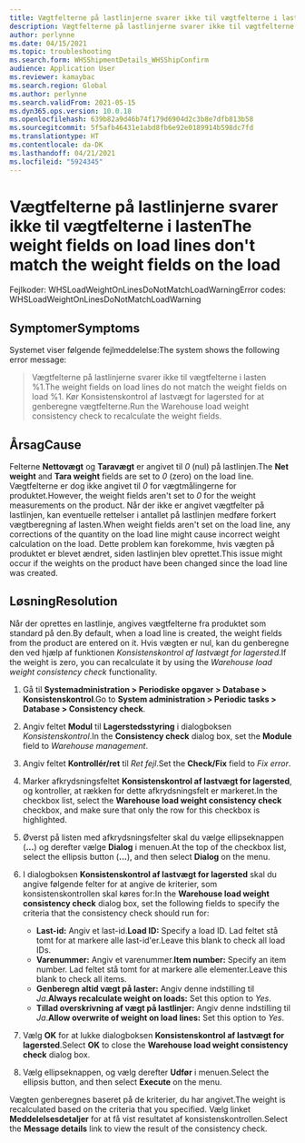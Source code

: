 ```yaml
---
title: Vægtfelterne på lastlinjerne svarer ikke til vægtfelterne i lasten
description: Vægtfelterne på lastlinjerne svarer ikke til vægtfelterne i lasten
author: perlynne
ms.date: 04/15/2021
ms.topic: troubleshooting
ms.search.form: WHSShipmentDetails_WHSShipConfirm
audience: Application User
ms.reviewer: kamaybac
ms.search.region: Global
ms.author: perlynne
ms.search.validFrom: 2021-05-15
ms.dyn365.ops.version: 10.0.18
ms.openlocfilehash: 639b82a9d46b74f179d6904d2c3b8e7dfb813b58
ms.sourcegitcommit: 5f5afb46431e1abd8fb6e92e0189914b598dc7fd
ms.translationtype: HT
ms.contentlocale: da-DK
ms.lasthandoff: 04/21/2021
ms.locfileid: "5924345"
---
```

# <a name="the-weight-fields-on-load-lines-dont-match-the-weight-fields-on-the-load"></a><span data-ttu-id="855e5-103">Vægtfelterne på lastlinjerne svarer ikke til vægtfelterne i lasten</span><span class="sxs-lookup"><span data-stu-id="855e5-103">The weight fields on load lines don't match the weight fields on the load</span></span>

<span data-ttu-id="855e5-104">Fejlkoder: WHSLoadWeightOnLinesDoNotMatchLoadWarning</span><span class="sxs-lookup"><span data-stu-id="855e5-104">Error codes: WHSLoadWeightOnLinesDoNotMatchLoadWarning</span></span>

## <a name="symptoms"></a><span data-ttu-id="855e5-105">Symptomer</span><span class="sxs-lookup"><span data-stu-id="855e5-105">Symptoms</span></span>

<span data-ttu-id="855e5-106">Systemet viser følgende fejlmeddelelse:</span><span class="sxs-lookup"><span data-stu-id="855e5-106">The system shows the following error message:</span></span>

> <span data-ttu-id="855e5-107">Vægtfelterne på lastlinjerne svarer ikke til vægtfelterne i lasten %1.</span><span class="sxs-lookup"><span data-stu-id="855e5-107">The weight fields on load lines do not match the weight fields on load %1.</span></span> <span data-ttu-id="855e5-108">Kør Konsistenskontrol af lastvægt for lagersted for at genberegne vægtfelterne.</span><span class="sxs-lookup"><span data-stu-id="855e5-108">Run the Warehouse load weight consistency check to recalculate the weight fields.</span></span>

## <a name="cause"></a><span data-ttu-id="855e5-109">Årsag</span><span class="sxs-lookup"><span data-stu-id="855e5-109">Cause</span></span>

<span data-ttu-id="855e5-110">Felterne **Nettovægt** og **Taravægt** er angivet til *0* (nul) på lastlinjen.</span><span class="sxs-lookup"><span data-stu-id="855e5-110">The **Net weight** and **Tara weight** fields are set to *0* (zero) on the load line.</span></span> <span data-ttu-id="855e5-111">Vægtfelterne er dog ikke angivet til *0* for vægtmålingerne for produktet.</span><span class="sxs-lookup"><span data-stu-id="855e5-111">However, the weight fields aren't set to *0* for the weight measurements on the product.</span></span> <span data-ttu-id="855e5-112">Når der ikke er angivet vægtfelter på lastlinjen, kan eventuelle rettelser i antallet på lastlinjen medføre forkert vægtberegning af lasten.</span><span class="sxs-lookup"><span data-stu-id="855e5-112">When weight fields aren't set on the load line, any corrections of the quantity on the load line might cause incorrect weight calculation on the load.</span></span> <span data-ttu-id="855e5-113">Dette problem kan forekomme, hvis vægten på produktet er blevet ændret, siden lastlinjen blev oprettet.</span><span class="sxs-lookup"><span data-stu-id="855e5-113">This issue might occur if the weights on the product have been changed since the load line was created.</span></span>

## <a name="resolution"></a><span data-ttu-id="855e5-114">Løsning</span><span class="sxs-lookup"><span data-stu-id="855e5-114">Resolution</span></span>

<span data-ttu-id="855e5-115">Når der oprettes en lastlinje, angives vægtfelterne fra produktet som standard på den.</span><span class="sxs-lookup"><span data-stu-id="855e5-115">By default, when a load line is created, the weight fields from the product are entered on it.</span></span> <span data-ttu-id="855e5-116">Hvis vægten er nul, kan du genberegne den ved hjælp af funktionen *Konsistenskontrol af lastvægt for lagersted*.</span><span class="sxs-lookup"><span data-stu-id="855e5-116">If the weight is zero, you can recalculate it by using the *Warehouse load weight consistency check* functionality.</span></span>

1. <span data-ttu-id="855e5-117">Gå til **Systemadministration \> Periodiske opgaver \> Database \> Konsistenskontrol**.</span><span class="sxs-lookup"><span data-stu-id="855e5-117">Go to **System administration \> Periodic tasks \> Database \> Consistency check**.</span></span>
1. <span data-ttu-id="855e5-118">Angiv feltet **Modul** til **Lagerstedsstyring** i dialogboksen *Konsistenskontrol*.</span><span class="sxs-lookup"><span data-stu-id="855e5-118">In the **Consistency check** dialog box, set the **Module** field to *Warehouse management*.</span></span>
1. <span data-ttu-id="855e5-119">Angiv feltet **Kontrollér/ret** til *Ret fejl*.</span><span class="sxs-lookup"><span data-stu-id="855e5-119">Set the **Check/Fix** field to *Fix error*.</span></span>
1. <span data-ttu-id="855e5-120">Marker afkrydsningsfeltet **Konsistenskontrol af lastvægt for lagersted**, og kontroller, at rækken for dette afkrydsningsfelt er markeret.</span><span class="sxs-lookup"><span data-stu-id="855e5-120">In the checkbox list, select the **Warehouse load weight consistency check** checkbox, and make sure that only the row for this checkbox is highlighted.</span></span>
1. <span data-ttu-id="855e5-121">Øverst på listen med afkrydsningsfelter skal du vælge ellipseknappen (**...**) og derefter vælge **Dialog** i menuen.</span><span class="sxs-lookup"><span data-stu-id="855e5-121">At the top of the checkbox list, select the ellipsis button (**...**), and then select **Dialog** on the menu.</span></span>
1. <span data-ttu-id="855e5-122">I dialogboksen **Konsistenskontrol af lastvægt for lagersted** skal du angive følgende felter for at angive de kriterier, som konsistenskontrollen skal køres for:</span><span class="sxs-lookup"><span data-stu-id="855e5-122">In the **Warehouse load weight consistency check** dialog box, set the following fields to specify the criteria that the consistency check should run for:</span></span>

    - <span data-ttu-id="855e5-123">**Last-id:** Angiv et last-id.</span><span class="sxs-lookup"><span data-stu-id="855e5-123">**Load ID:** Specify a load ID.</span></span> <span data-ttu-id="855e5-124">Lad feltet stå tomt for at markere alle last-id'er.</span><span class="sxs-lookup"><span data-stu-id="855e5-124">Leave this blank to check all load IDs.</span></span>
    - <span data-ttu-id="855e5-125">**Varenummer:** Angiv et varenummer.</span><span class="sxs-lookup"><span data-stu-id="855e5-125">**Item number:** Specify an item number.</span></span> <span data-ttu-id="855e5-126">Lad feltet stå tomt for at markere alle elementer.</span><span class="sxs-lookup"><span data-stu-id="855e5-126">Leave this blank to check all items.</span></span>
    - <span data-ttu-id="855e5-127">**Genberegn altid vægt på laster:** Angiv denne indstilling til *Ja*.</span><span class="sxs-lookup"><span data-stu-id="855e5-127">**Always recalculate weight on loads:** Set this option to *Yes*.</span></span>
    - <span data-ttu-id="855e5-128">**Tillad overskrivning af vægt på lastlinjer:** Angiv denne indstilling til *Ja*.</span><span class="sxs-lookup"><span data-stu-id="855e5-128">**Allow overwrite of weight on load lines:** Set this option to *Yes*.</span></span>

1. <span data-ttu-id="855e5-129">Vælg **OK** for at lukke dialogboksen **Konsistenskontrol af lastvægt for lagersted**.</span><span class="sxs-lookup"><span data-stu-id="855e5-129">Select **OK** to close the **Warehouse load weight consistency check** dialog box.</span></span>
1. <span data-ttu-id="855e5-130">Vælg ellipseknappen, og vælg derefter **Udfør** i menuen.</span><span class="sxs-lookup"><span data-stu-id="855e5-130">Select the ellipsis button, and then select **Execute** on the menu.</span></span>

<span data-ttu-id="855e5-131">Vægten genberegnes baseret på de kriterier, du har angivet.</span><span class="sxs-lookup"><span data-stu-id="855e5-131">The weight is recalculated based on the criteria that you specified.</span></span> <span data-ttu-id="855e5-132">Vælg linket **Meddelelsesdetaljer** for at få vist resultatet af konsistenskontrollen.</span><span class="sxs-lookup"><span data-stu-id="855e5-132">Select the **Message details** link to view the result of the consistency check.</span></span>

